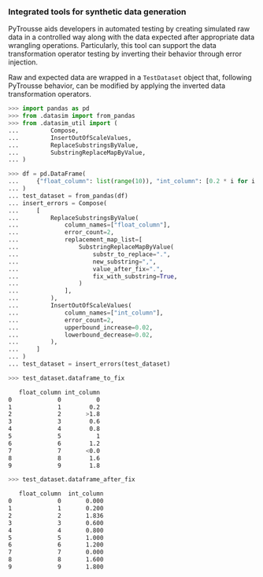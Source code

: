 ### Integrated tools for synthetic data generation

PyTrousse aids developers in automated testing by creating simulated raw data in a controlled way along with the data expected after appropriate data wrangling operations.
Particularly, this tool can support the data transformation operator testing by inverting their behavior through error injection.

Raw and expected data are wrapped in a `TestDataset` object that, following PyTrousse behavior, can be modified by applying the inverted data transformation operators.
```python
>>> import pandas as pd
>>> from .datasim import from_pandas
>>> from .datasim_util import (
...         Compose,
...         InsertOutOfScaleValues,
...         ReplaceSubstringsByValue,
...         SubstringReplaceMapByValue,
... )

>>> df = pd.DataFrame(
...     {"float_column": list(range(10)), "int_column": [0.2 * i for i in range(10)]}
... )
... test_dataset = from_pandas(df)
... insert_errors = Compose(
...     [
...         ReplaceSubstringsByValue(
...             column_names=["float_column"],
...             error_count=2,
...             replacement_map_list=[
...                 SubstringReplaceMapByValue(
...                     substr_to_replace=".",
...                     new_substring=",",
...                     value_after_fix=".",
...                     fix_with_substring=True,
...                 )
...             ],
...         ),
...         InsertOutOfScaleValues(
...             column_names=["int_column"],
...             error_count=2,
...             upperbound_increase=0.02,
...             lowerbound_decrease=0.02,
...         ),
...     ]
... )
... test_dataset = insert_errors(test_dataset)

>>> test_dataset.dataframe_to_fix
```
```bash
   float_column int_column
0             0          0
1             1        0.2
2             2       >1.8
3             3        0.6
4             4        0.8
5             5          1
6             6        1.2
7             7       <0.0
8             8        1.6
9             9        1.8
```
```python
>>> test_dataset.dataframe_after_fix
```
```bash
   float_column  int_column
0             0       0.000
1             1       0.200
2             2       1.836
3             3       0.600
4             4       0.800
5             5       1.000
6             6       1.200
7             7       0.000
8             8       1.600
9             9       1.800
```
